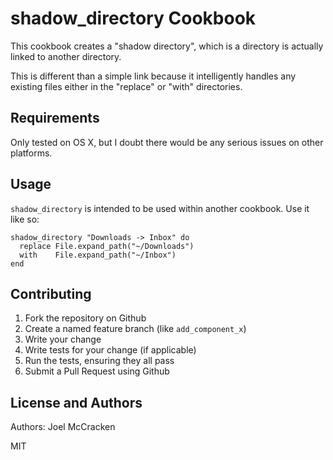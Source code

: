 
shadow_directory Cookbook
=========================

This cookbook creates a "shadow directory", which
is a directory is actually linked to another directory.

This is different than a simple link because it intelligently handles
any existing files either in the "replace" or "with" directories.

Requirements
------------

Only tested on OS X, but I doubt there would be any serious issues on
other platforms.

Usage
-----

`shadow_directory` is intended to be used within another cookbook. Use
it like so:

```
shadow_directory "Downloads -> Inbox" do
  replace File.expand_path("~/Downloads")
  with    File.expand_path("~/Inbox")
end
```

Contributing
------------

1. Fork the repository on Github
2. Create a named feature branch (like `add_component_x`)
3. Write your change
4. Write tests for your change (if applicable)
5. Run the tests, ensuring they all pass
6. Submit a Pull Request using Github

License and Authors
-------------------
Authors: Joel McCracken

MIT
